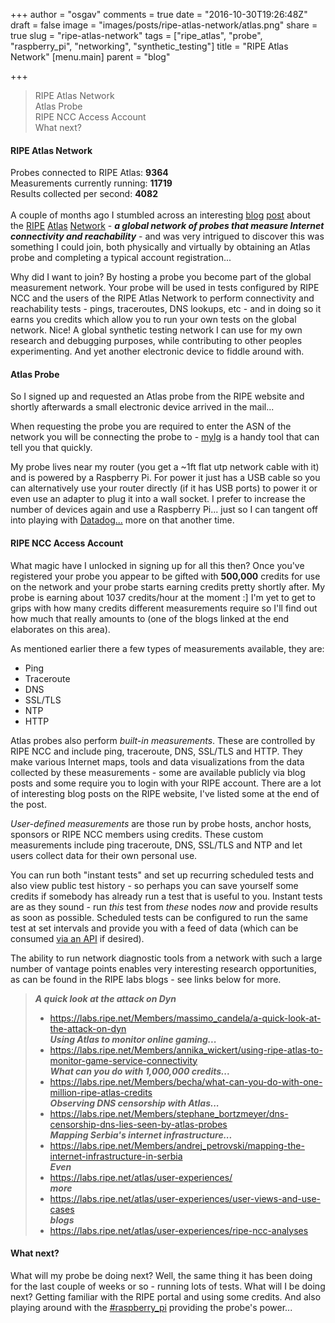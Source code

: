 +++
author = "osgav"
comments = true
date = "2016-10-30T19:26:48Z"
draft = false
image = "images/posts/ripe-atlas-network/atlas.png"
share = true
slug = "ripe-atlas-network"
tags = ["ripe_atlas", "probe", "raspberry_pi", "networking", "synthetic_testing"]
title = "RIPE Atlas Network"
[menu.main]
parent = "blog"

+++

> RIPE Atlas Network<br />
> Atlas Probe<br />
> RIPE NCC Access Account<br />
> What next?<br />


#### RIPE Atlas Network

Probes connected to RIPE Atlas: **9364**<br />
Measurements currently running: **11719**<br />
Results collected per second: **4082**<br />
<br />
A couple of months ago I stumbled across an interesting [blog](https://blog.webernetz.net/2016/06/02/ripe-atlas-measurements/) [post](https://blog.webernetz.net/2016/06/07/ripe-atlas-probe-stats/) about the [RIPE](https://atlas.ripe.net/) [Atlas](https://atlas.ripe.net/about/) [Network](https://atlas.ripe.net/campaigns/8a5cceb1-bf51-49b6-a72b-a005a05dcafe/) - ***a global network of probes that measure Internet connectivity and reachability*** - and was very intrigued to discover this was something I could join, both physically and virtually by obtaining an Atlas probe and completing a typical account registration...

<!--more-->

Why did I want to join? By hosting a probe you become part of the global measurement network. Your probe will be used in tests configured by RIPE NCC and the users of the RIPE Atlas Network to perform connectivity and reachability tests - pings, traceroutes, DNS lookups, etc - and in doing so it earns you credits which allow you to run your own tests on the global network. Nice! A global synthetic testing network I can use for my own research and debugging purposes, while contributing to other peoples experimenting. And yet another electronic device to fiddle around with.




#### Atlas Probe

So I signed up and requested an Atlas probe from the RIPE website and shortly afterwards a small electronic device arrived in the mail...

When requesting the probe you are required to enter the ASN of the network you will be connecting the probe to - [mylg](https://github.com/mehrdadrad/mylg) is a handy tool that can tell you that quickly. 

My probe lives near my router (you get a ~1ft flat utp network cable with it) and is powered by a Raspberry Pi. For power it just has a USB cable so you can alternatively use your router directly (if it has USB ports) to power it or even use an adapter to plug it into a wall socket. I prefer to increase the number of devices again and use a Raspberry Pi... just so I can tangent off into playing with [Datadog...](https://kvaes.wordpress.com/2015/12/29/datadog-on-raspberry-pi/) more on that another time.


#### RIPE NCC Access Account

What magic have I unlocked in signing up for all this then? Once you've registered your probe you appear to be gifted with **500,000** credits for use on the network and your probe starts earning credits pretty shortly after. My probe is earning about 1037 credits/hour at the moment :] I'm yet to get to grips with how many credits different measurements require so I'll find out how much that really amounts to (one of the blogs linked at the end elaborates on this area).

As mentioned earlier there a few types of measurements available, they are:

- Ping
- Traceroute
- DNS
- SSL/TLS
- NTP
- HTTP

Atlas probes also perform *built-in measurements*. These are controlled by RIPE NCC and include ping, traceroute, DNS, SSL/TLS and HTTP. They make various Internet maps, tools and data visualizations from the data collected by these measurements - some are available publicly via blog posts and some require you to login with your RIPE account. There are a lot of interesting blog posts on the RIPE website, I've listed some at the end of the post.

*User-defined measurements* are those run by probe hosts, anchor hosts, sponsors or RIPE NCC members using credits. These custom measurements include ping traceroute, DNS, SSL/TLS and NTP and let users collect data for their own personal use.

You can run both "instant tests" and set up recurring scheduled tests and also view public test history - so perhaps you can save yourself some credits if somebody has already run a test that is useful to you. Instant tests are as they sound - run *this* test from *these* nodes *now* and provide results as soon as possible. Scheduled tests can be configured to run the same test at set intervals and provide you with a feed of data (which can be consumed [via an API](https://labs.ripe.net/Members/kistel/ripe-atlas-api-changes) if desired).

The ability to run network diagnostic tools from a network with such a large number of vantage points enables very interesting research opportunities, as can be found in the RIPE labs blogs - see links below for more.

> ***A quick look at the attack on Dyn***<br />
> - https://labs.ripe.net/Members/massimo_candela/a-quick-look-at-the-attack-on-dyn<br />
> ***Using Atlas to monitor online gaming...***<br />
> - https://labs.ripe.net/Members/annika_wickert/using-ripe-atlas-to-monitor-game-service-connectivity<br />
> ***What can you do with 1,000,000 credits...***<br />
> - https://labs.ripe.net/Members/becha/what-can-you-do-with-one-million-ripe-atlas-credits<br />
> ***Observing DNS censorship with Atlas...***<br />
> - https://labs.ripe.net/Members/stephane_bortzmeyer/dns-censorship-dns-lies-seen-by-atlas-probes<br />
> ***Mapping Serbia's internet infrastructure...***<br />
> - https://labs.ripe.net/Members/andrej_petrovski/mapping-the-internet-infrastructure-in-serbia<br />
> ***Even***<br />
> - https://labs.ripe.net/atlas/user-experiences/<br />
> ***more***<br />
> - https://labs.ripe.net/atlas/user-experiences/user-views-and-use-cases<br />
> ***blogs***<br />
> - https://labs.ripe.net/atlas/user-experiences/ripe-ncc-analyses<br />

#### What next?

What will my probe be doing next? Well, the same thing it has been doing for the last couple of weeks or so - running lots of tests. What will I be doing next? Getting familiar with the RIPE portal and using some credits. And also playing around with the [#raspberry_pi](/tags/raspberry_pi.html) providing the probe's power...
